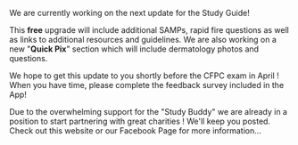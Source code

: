 

We are currently working on the next update for the Study Guide!

This **free** upgrade will include additional SAMPs, rapid fire questions as well as links to additional resources and guidelines. We are also working on a new "**Quick Pix**" section which will include dermatology photos and questions.&nbsp;

We hope to get this update to you shortly before the CFPC exam in April ! When you have time, please complete the feedback survey included in the App!&nbsp;

Due to the overwhelming support for the "Study Buddy" we are already in a position to start partnering with great charities ! We'll keep you posted. Check out this website or our Facebook Page for more information…